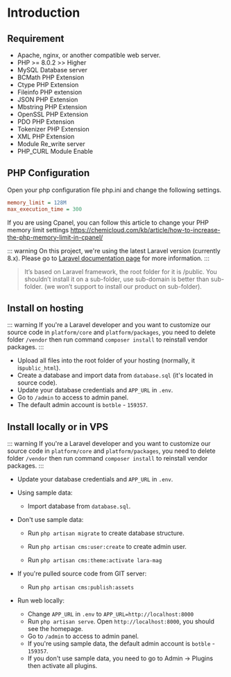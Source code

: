 # Introduction

## Requirement

- Apache, nginx, or another compatible web server.
- PHP >= 8.0.2 >> Higher
- MySQL Database server
- BCMath PHP Extension
- Ctype PHP Extension
- Fileinfo PHP extension
- JSON PHP Extension
- Mbstring PHP Extension
- OpenSSL PHP Extension
- PDO PHP Extension
- Tokenizer PHP Extension
- XML PHP Extension
- Module Re_write server
- PHP_CURL Module Enable

## PHP Configuration

Open your php configuration file php.ini and change the following settings.

```ini
memory_limit = 128M
max_execution_time = 300
```

If you are using Cpanel, you can follow this article to change your PHP memory limit
settings https://chemicloud.com/kb/article/how-to-increase-the-php-memory-limit-in-cpanel/

::: warning
On this project, we're using the latest Laravel version (currently 8.x). Please go
to [Laravel documentation page](https://laravel.com/docs) for more information.
:::

> It’s based on Laravel framework, the root folder for it is /public. You shouldn’t install it on a sub-folder, use
> sub-domain is better than sub-folder. (we won’t support to install our product on sub-folder).

## Install on hosting

::: warning
If you're a Laravel developer and you want to customize our source code in `platform/core` and `platform/packages`, you
need to delete folder `/vendor` then run command `composer install` to reinstall vendor packages.
:::

- Upload all files into the root folder of your hosting (normally, it is`public_html`).
- Create a database and import data from `database.sql` (it's located in source code).
- Update your database credentials and `APP_URL` in `.env`.
- Go to `/admin` to access to admin panel.
- The default admin account is `botble` - `159357`.

## Install locally or in VPS

::: warning
If you're a Laravel developer and you want to customize our source code in `platform/core` and `platform/packages`, you
need to delete folder `/vendor` then run command `composer install` to reinstall vendor packages.
:::

- Update your database credentials and `APP_URL` in `.env`.

- Using sample data:
    - Import database from `database.sql`.

- Don't use sample data:
    - Run `php artisan migrate` to create database structure.

    - Run `php artisan cms:user:create` to create admin user.

    - Run `php artisan cms:theme:activate lara-mag`

- If you're pulled source code from GIT server:
    - Run `php artisan cms:publish:assets`

- Run web locally:
    - Change `APP_URL` in `.env` to `APP_URL=http://localhost:8000`
    - Run `php artisan serve`. Open `http://localhost:8000`, you should see the homepage.
    - Go to `/admin` to access to admin panel.
    - If you're using sample data, the default admin account is `botble` - `159357`.
    - If you don't use sample data, you need to go to Admin -> Plugins then activate all plugins.
